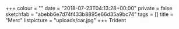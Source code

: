 +++
colour = ""
date = "2018-07-23T04:13:28+00:00"
private = false
sketchfab = "abebb6e7d74f433b8895e66d35a9bc74"
tags = []
title = "Merc"
listpicture = "uploads/car.jpg"
+++
Trident 